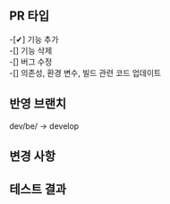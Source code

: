 ## PR 타입
-[✔] 기능 추가  
-[] 기능 삭제  
-[] 버그 수정  
-[] 의존성, 환경 변수, 빌드 관련 코드 업데이트

## 반영 브랜치
dev/be/  -> develop


## 변경 사항


## 테스트 결과
